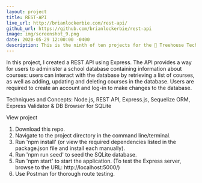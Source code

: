 ```yaml
---
layout: project
title: REST-API
live_url: http://brianlockerbie.com/rest-api/
github_url: https://github.com/brianlockerbie/rest-api
image: img/screenshot_9.png
date: 2020-05-29 12:00:00 -0400
description: This is the ninth of ten projects for the 🏡 Treehouse TechDegree Full Stack JavaScript. 
---
```

In this project, I created a REST API using Express. The API provides a way for users to administer a school database containing information about courses: users can interact with the database by retrieving a list of courses, as well as adding, updating and deleting courses in the database. Users are required to create an account and log-in to make changes to the database.

Techniques and Concepts: Node.js, REST API, Express.js, Sequelize ORM, Express Validator & DB Browser for SQLite

View project

1. Download this repo.
2. Navigate to the project directory in the command line/terminal.
3. Run 'npm install' (or view the required dependencies listed in the package.json file and install each manually).
4. Run 'npm run seed' to seed the SQLite database.
5. Run 'npm start' to start the application. (To test the Express server, browse to the URL: http://localhost:5000/)
6. Use Postman for thorough route testing.